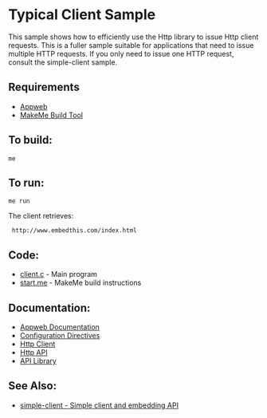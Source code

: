 Typical Client Sample
===

This sample shows how to efficiently use the Http library to issue Http client requests.
This is a fuller sample suitable for applications that need to issue multiple HTTP requests.
If you only need to issue one HTTP request, consult the simple-client sample.

Requirements
---
* [Appweb](https://embedthis.com/appweb/download.html)
* [MakeMe Build Tool](https://embedthis.com/makeme/download.html)

To build:
---
    me 

To run:
---
    me run

The client retrieves:
 
     http://www.embedthis.com/index.html

Code:
---
* [client.c](client.c) - Main program
* [start.me](start.me) - MakeMe build instructions

Documentation:
---
* [Appweb Documentation](https://embedthis.com/appweb/doc/index.html)
* [Configuration Directives](https://embedthis.com/appweb/doc/users/configuration.html#directives)
* [Http Client](https://embedthis.com/appweb/doc/users/client.html)
* [Http API](https://embedthis.com/appweb/doc/api/http.html)
* [API Library](https://embedthis.com/appweb/doc/api/native.html)

See Also:
---
* [simple-client - Simple client and embedding API](../simple-client/README.md)
